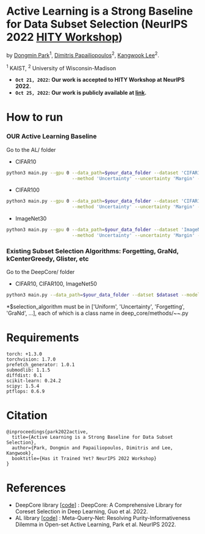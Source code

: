 # Active Learning is a Strong Baseline for Data Subset Selection (NeurIPS 2022 [HITY Workshop](https://hity-workshop.github.io/NeurIPS2022/))

by [Dongmin Park](https://scholar.google.com/citations?user=4xXYQl0AAAAJ&hl=ko)<sup>1</sup>, [Dimitris Papailiopoulos](https://scholar.google.com/citations?user=hYi6i9sAAAAJ&hl=ko)<sup>2</sup>, [Kangwook Lee](https://scholar.google.com/citations?user=sCEl8r-n5VEC&hl=ko&oi=ao)<sup>2</sup>.

<sup>1</sup> KAIST, <sup>2</sup> University of Wisconsin-Madison

* **`Oct 21, 2022`:** **Our work is accepted to HITY Workshop at NeurIPS 2022.**
* **`Oct 25, 2022`:** **Our work is publicly available at [link](https://arxiv.org/pdf/2210.07805.pdf).**

# How to run

### OUR Active Learning Baseline

Go to the AL/ folder

* CIFAR10
```bash
python3 main.py --gpu 0 --data_path=$your_data_folder --dataset 'CIFAR10' --n-class 10 --model 'ResNet18' \
                        --method 'Uncertainty' --uncertainty 'Margin' --n-query 1000 --epochs 200 --batch-size 128
```
* CIFAR100
```bash
python3 main.py --gpu 0 --data_path=$your_data_folder --dataset 'CIFAR100' --n-class 100 --model 'ResNet18' \
                        --method 'Uncertainty' --uncertainty 'Margin' --n-query 1000 --epochs 200 --batch-size 128
```
* ImageNet30
```bash
python3 main.py --gpu 0 --data_path=$your_data_folder --dataset 'ImageNet30' --n-class 30 --model 'ResNet18' \
                        --method 'Uncertainty' --uncertainty 'Margin' --n-query 780 --epochs 200 --batch-size 128
```


### Existing Subset Selection Algorithms: Forgetting, GraNd, kCenterGreedy, Glister, etc

Go to the DeepCore/ folder

* CIFAR10, CIFAR100, ImageNet50
```bash
python3 main.py --data_path=$your_data_folder --datset $dataset --model $arch --selection $selection_algorithm --fraction $target_fraction
```
\*$selection_algorithm must be in ['Uniform', 'Uncertainty', 'Forgetting', 'GraNd', ...], each of which is a class name in deep_core/methods/~~.py

# Requirements

```
torch: +1.3.0
torchvision: 1.7.0
prefetch_generator: 1.0.1
submodlib: 1.1.5
diffdist: 0.1
scikit-learn: 0.24.2
scipy: 1.5.4
ptflops: 0.6.9
```

# Citation

```
@inproceedings{park2022active,
  title={Active Learning is a Strong Baseline for Data Subset Selection},
  author={Park, Dongmin and Papailiopoulos, Dimitris and Lee, Kangwook},
  booktitle={Has it Trained Yet? NeurIPS 2022 Workshop}
}
```

# References

* DeepCore library \[[code](https://github.com/PatrickZH/DeepCore)\] : DeepCore: A Comprehensive Library for Coreset Selection in Deep Learning, Guo et al. 2022.
* AL library \[[code](https://github.com/kaist-dmlab/MQNet)\] : Meta-Query-Net: Resolving Purity-Informativeness Dilemma in Open-set Active Learning, Park et al. NeurIPS 2022.
